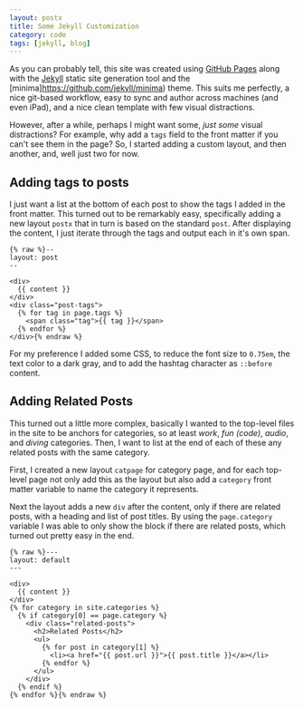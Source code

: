 ```yaml
---
layout: postx
title: Some Jekyll Customization
category: code
tags: [jekyll, blog]
---
```


As you can probably tell, this site was created using [GitHub Pages](https://pages.github.com/)
along with the [Jekyll](https://jekyllrb.com/) static site generation tool and the 
[minima]https://github.com/jekyll/minima) theme. This suits me perfectly, a nice git-based
workflow, easy to sync and author across machines (and even iPad), and a nice clean 
template with few visual distractions.

However, after a while, perhaps I might want some, _just some_ visual distractions? For
example, why add a `tags` field to the front matter if you can't see them in the page?
So, I started adding a custom layout, and then another, and, well just two for now.

## Adding tags to posts

I just want a list at the bottom of each post to show the tags I added in the front matter.
This turned out to be remarkably easy, specifically adding a new layout `postx` that
in turn is based on the standard `post`. After displaying the content, I just iterate
through the tags and output each in it's own span. 

```liquid
{% raw %}--
layout: post
--

<div>
  {{ content }}
</div>
<div class="post-tags">
  {% for tag in page.tags %}
    <span class="tag">{{ tag }}</span>
  {% endfor %}
</div>{% endraw %}
```

For my preference I added some CSS, to reduce the font size to `0.75em`, the text color
to a dark gray, and to add the hashtag character as `::before`  content.

## Adding Related Posts

This turned out a little more complex, basically I wanted to the top-level files in
the site to be anchors for categories, so at least _work_, _fun (code)_, _audio_, 
and _diving_ categories. Then, I want to list at the end of each of these any related
posts with the same category. 

First, I created a new layout `catpage` for category page, and for each top-level 
page not only add this as the layout but also add a `category` front matter variable
to name the category it represents.

Next the layout adds a new `div` after the content, only if there are related posts,
with a heading and list of post titles. By using the `page.category` variable I was
able to only show the block if there are related posts, which turned out pretty 
easy in the end.

```liquid
{% raw %}---
layout: default
---

<div>
  {{ content }}
</div>
{% for category in site.categories %}
  {% if category[0] == page.category %}
    <div class="related-posts">
      <h2>Related Posts</h2>
      <ul>
        {% for post in category[1] %}
          <li><a href="{{ post.url }}">{{ post.title }}</a></li>
        {% endfor %}
      </ul>
    </div>
  {% endif %}
{% endfor %}{% endraw %}
```
